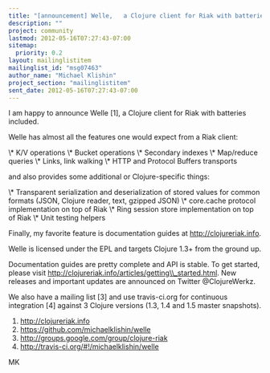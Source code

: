 ```yaml
---
title: "[announcement] Welle,	a Clojure client for Riak with batteries included"
description: ""
project: community
lastmod: 2012-05-16T07:27:43-07:00
sitemap:
  priority: 0.2
layout: mailinglistitem
mailinglist_id: "msg07463"
author_name: "Michael Klishin"
project_section: "mailinglistitem"
sent_date: 2012-05-16T07:27:43-07:00
---
```



I am happy to announce Welle [1], a Clojure client for Riak with batteries 
included.

Welle has almost all the features one would expect from a Riak client:

 \\* K/V operations
 \\* Bucket operations
 \\* Secondary indexes
 \\* Map/reduce queries
 \\* Links, link walking
 \\* HTTP and Protocol Buffers transports

and also provides some additional or Clojure-specific things:

 \\* Transparent serialization and deserialization of stored values for common 
formats (JSON, Clojure reader, text, gzipped JSON)
 \\* core.cache protocol implementation on top of Riak
 \\* Ring session store implementation on top of Riak
 \\* Unit testing helpers

Finally, my favorite feature is documentation guides at http://clojureriak.info.

Welle is licensed under the EPL and targets Clojure 1.3+ from the ground up.

Documentation guides are pretty complete and API is stable. To get started, 
please
visit http://clojureriak.info/articles/getting\\_started.html. New releases and 
important updates are
announced on Twitter @ClojureWerkz.

We also have a mailing list [3] and use travis-ci.org for continuous 
integration [4] against 3 Clojure versions
(1.3, 1.4 and 1.5 master snapshots).

1. http://clojureriak.info
2. https://github.com/michaelklishin/welle
3. http://groups.google.com/group/clojure-riak
4. http://travis-ci.org/#!/michaelklishin/welle

MK

